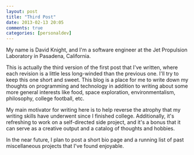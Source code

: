 ```yaml
---
layout: post
title: "Third Post"
date: 2013-02-13 20:05
comments: true
categories: [personaldev]
---
```


My name is David Knight, and I'm a software engineer at the Jet Propulsion
Laboratory in Pasadena, California.

This is actually the third version of the first post that I've written, where
each revision is a little less long-winded than the previous one. I'll try to
keep this one short and sweet. This blog is a place for me to write down my
thoughts on programming and technology in addition to writing about some more
general interests like food, space exploration, environmentalism, philosophy,
college football, etc.

My main motivator for writing here is to help reverse the atrophy that my
writing skills have underwent since I finished college. Additionally, it's
refreshing to work on a self-directed side project, and it's a bonus that it
can serve as a creative output and a catalog of thoughts and hobbies.

In the near future, I plan to post a short bio page and a running list of past
miscellaneous projects that I've found enjoyable.
